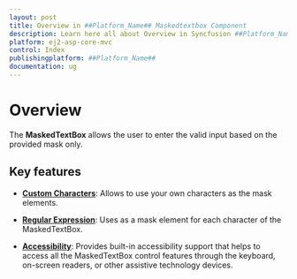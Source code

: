 ```yaml
---
layout: post
title: Overview in ##Platform_Name## Maskedtextbox Component
description: Learn here all about Overview in Syncfusion ##Platform_Name## Maskedtextbox component of Syncfusion Essential JS 2 and more.
platform: ej2-asp-core-mvc
control: Index
publishingplatform: ##Platform_Name##
documentation: ug
---
```


# Overview

The **MaskedTextBox** allows the user to enter the valid input based on the provided mask only.

## Key features

* **[Custom Characters](./mask-configuration#custom-characters/)**: Allows to use your own characters as the mask elements.

* **[Regular Expression](./mask-configuration#regular-expression/)**: Uses as a mask element for each character of the MaskedTextBox.

* **[Accessibility](./accessibility/)**: Provides built-in accessibility support that helps to access all the MaskedTextBox control features through the keyboard,
  on-screen readers, or other assistive technology devices.
